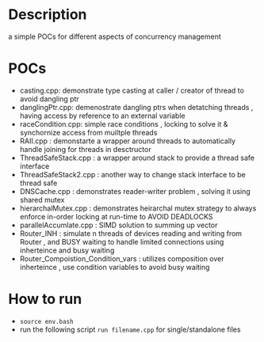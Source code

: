 # Description
a simple POCs for different aspects of concurrency management

# POCs
- casting.cpp: demonstrate type casting at caller / creator of thread to avoid dangling ptr
- danglingPtr.cpp: demenostrate dangling ptrs when detatching threads , having access by reference to an external variable
- raceCondition.cpp: simple race conditions , locking to solve it & synchornize access from muiltple threads
- RAII.cpp : demonstarte a wrapper around threads to automatically handle joining for threads in desctructor
- ThreadSafeStack.cpp : a wrapper around stack to provide a thread safe interface
- ThreadSafeStack2.cpp : another way to change stack interface to be thread safe
- DNSCache.cpp : demonstrates reader-writer problem , solving it using shared mutex
- hierarchalMutex.cpp : demonstrates heirarchal mutex strategy to always enforce in-order locking at run-time to AVOID DEADLOCKS
- parallelAccumlate.cpp : SIMD solution to summing up vector
- Router_INH : simulate n threads of devices reading and writing from Router , and BUSY waiting to handle limited connections using inherteince and busy waiting
- Router_Compoistion_Condition_vars : utilizes composition over inherteince , use condition variables to avoid busy waiting

# How to run
- `source env.bash`
- run the following script `run filename.cpp` for single/standalone files
